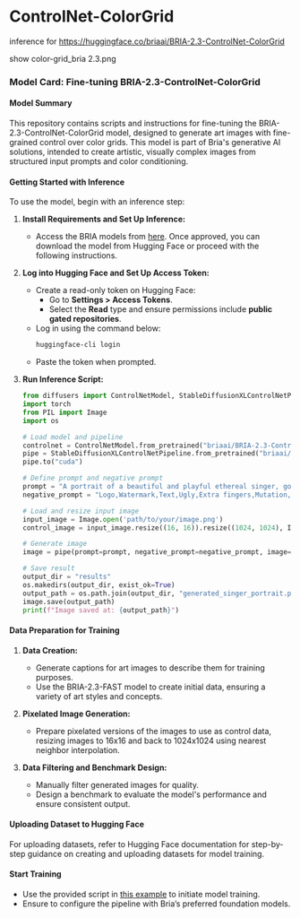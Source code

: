 # ControlNet-ColorGrid
inference for 
https://huggingface.co/briaai/BRIA-2.3-ControlNet-ColorGrid


show color-grid_bria 2.3.png



### Model Card: Fine-tuning BRIA-2.3-ControlNet-ColorGrid

#### Model Summary
This repository contains scripts and instructions for fine-tuning the BRIA-2.3-ControlNet-ColorGrid model, designed to generate art images with fine-grained control over color grids. This model is part of Bria's generative AI solutions, intended to create artistic, visually complex images from structured input prompts and color conditioning.

#### Getting Started with Inference
To use the model, begin with an inference step:

1. **Install Requirements and Set Up Inference:**
   - Access the BRIA models from [here](https://huggingface.co/briaai). Once approved, you can download the model from Hugging Face or proceed with the following instructions.

2. **Log into Hugging Face and Set Up Access Token:**
   - Create a read-only token on Hugging Face:
     - Go to **Settings > Access Tokens**.
     - Select the **Read** type and ensure permissions include **public gated repositories**.
   - Log in using the command below:
     ```bash
     huggingface-cli login
     ```
   - Paste the token when prompted.

3. **Run Inference Script:**
   ```python
   from diffusers import ControlNetModel, StableDiffusionXLControlNetPipeline
   import torch
   from PIL import Image
   import os

   # Load model and pipeline
   controlnet = ControlNetModel.from_pretrained("briaai/BRIA-2.3-ControlNet-ColorGrid", torch_dtype=torch.float16)
   pipe = StableDiffusionXLControlNetPipeline.from_pretrained("briaai/BRIA-2.3", controlnet=controlnet, torch_dtype=torch.float16)
   pipe.to("cuda")

   # Define prompt and negative prompt
   prompt = "A portrait of a beautiful and playful ethereal singer, golden designs, highly detailed, blurry background"
   negative_prompt = "Logo,Watermark,Text,Ugly,Extra fingers,Mutation,Blurry,Extra limbs"

   # Load and resize input image
   input_image = Image.open('path/to/your/image.png')
   control_image = input_image.resize((16, 16)).resize((1024, 1024), Image.NEAREST)

   # Generate image
   image = pipe(prompt=prompt, negative_prompt=negative_prompt, image=control_image).images[0]

   # Save result
   output_dir = "results"
   os.makedirs(output_dir, exist_ok=True)
   output_path = os.path.join(output_dir, "generated_singer_portrait.png")
   image.save(output_path)
   print(f"Image saved at: {output_path}")
   ```

#### Data Preparation for Training
1. **Data Creation:**
   - Generate captions for art images to describe them for training purposes.
   - Use the BRIA-2.3-FAST model to create initial data, ensuring a variety of art styles and concepts.

2. **Pixelated Image Generation:**
   - Prepare pixelated versions of the images to use as control data, resizing images to 16x16 and back to 1024x1024 using nearest neighbor interpolation.

3. **Data Filtering and Benchmark Design:**
   - Manually filter generated images for quality.
   - Design a benchmark to evaluate the model's performance and ensure consistent output.

#### Uploading Dataset to Hugging Face
For uploading datasets, refer to Hugging Face documentation for step-by-step guidance on creating and uploading datasets for model training.

#### Start Training
- Use the provided script in [this example](https://github.com/huggingface/diffusers/blob/main/examples/controlnet/train_controlnet.py) to initiate model training.
- Ensure to configure the pipeline with Bria’s preferred foundation models.

